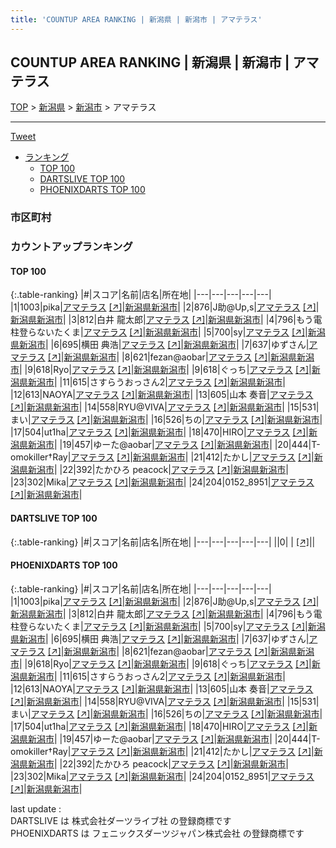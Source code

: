 ```yaml
---
title: 'COUNTUP AREA RANKING | 新潟県 | 新潟市 | アマテラス'
---
```

## COUNTUP AREA RANKING | 新潟県 | 新潟市 | アマテラス

[TOP](/darts/rank/) > [新潟県](/darts/rank/新潟県/) > [新潟市](/darts/rank/新潟県/新潟市/) > アマテラス

___

<a href="https://twitter.com/share?ref_src=twsrc%5Etfw" data-text="COUNTUP AREA RANKING | 新潟県新潟市アマテラス" class="twitter-share-button" data-hashtags="DARTSLIVE,PHOENIXDARTS,darts,ダーツ" data-show-count="false">Tweet</a>

* [ランキング](#カウントアップランキング)
    * [TOP 100](#top-100)
    * [DARTSLIVE TOP 100](#dartslive-top-100)
    * [PHOENIXDARTS TOP 100](#phoenixdarts-top-100)

### 市区町村

<ul>

</ul>

### カウントアップランキング

#### TOP 100



{:.table-ranking}
|#|スコア|名前|店名|所在地|
|---|---|---|---|---|
|1|1003|<span class="rank-name-pd">pika</span>|<a href="/darts/rank/shops/89349.html">アマテラス</a> <a href="https://vs.phoenixdarts.com/jp/shop/shopDetailInfo/s_89349?s_seq=89349">[↗]</a>|<a href="/darts/rank/新潟県/新潟市">新潟県新潟市</a>|
|2|876|<span class="rank-name-pd">J助@Up,s</span>|<a href="/darts/rank/shops/89349.html">アマテラス</a> <a href="https://vs.phoenixdarts.com/jp/shop/shopDetailInfo/s_89349?s_seq=89349">[↗]</a>|<a href="/darts/rank/新潟県/新潟市">新潟県新潟市</a>|
|3|812|<span class="rank-name-pd"><span class="pro-icon-pd"></span>白井 龍太郎</span>|<a href="/darts/rank/shops/89349.html">アマテラス</a> <a href="https://vs.phoenixdarts.com/jp/shop/shopDetailInfo/s_89349?s_seq=89349">[↗]</a>|<a href="/darts/rank/新潟県/新潟市">新潟県新潟市</a>|
|4|796|<span class="rank-name-pd">もう電柱登らないたくま</span>|<a href="/darts/rank/shops/89349.html">アマテラス</a> <a href="https://vs.phoenixdarts.com/jp/shop/shopDetailInfo/s_89349?s_seq=89349">[↗]</a>|<a href="/darts/rank/新潟県/新潟市">新潟県新潟市</a>|
|5|700|<span class="rank-name-pd">sy</span>|<a href="/darts/rank/shops/89349.html">アマテラス</a> <a href="https://vs.phoenixdarts.com/jp/shop/shopDetailInfo/s_89349?s_seq=89349">[↗]</a>|<a href="/darts/rank/新潟県/新潟市">新潟県新潟市</a>|
|6|695|<span class="rank-name-pd">横田 典浩</span>|<a href="/darts/rank/shops/89349.html">アマテラス</a> <a href="https://vs.phoenixdarts.com/jp/shop/shopDetailInfo/s_89349?s_seq=89349">[↗]</a>|<a href="/darts/rank/新潟県/新潟市">新潟県新潟市</a>|
|7|637|<span class="rank-name-pd">ゆずさん</span>|<a href="/darts/rank/shops/89349.html">アマテラス</a> <a href="https://vs.phoenixdarts.com/jp/shop/shopDetailInfo/s_89349?s_seq=89349">[↗]</a>|<a href="/darts/rank/新潟県/新潟市">新潟県新潟市</a>|
|8|621|<span class="rank-name-pd">fezan@aobar</span>|<a href="/darts/rank/shops/89349.html">アマテラス</a> <a href="https://vs.phoenixdarts.com/jp/shop/shopDetailInfo/s_89349?s_seq=89349">[↗]</a>|<a href="/darts/rank/新潟県/新潟市">新潟県新潟市</a>|
|9|618|<span class="rank-name-pd">Ryo</span>|<a href="/darts/rank/shops/89349.html">アマテラス</a> <a href="https://vs.phoenixdarts.com/jp/shop/shopDetailInfo/s_89349?s_seq=89349">[↗]</a>|<a href="/darts/rank/新潟県/新潟市">新潟県新潟市</a>|
|9|618|<span class="rank-name-pd">ぐっち</span>|<a href="/darts/rank/shops/89349.html">アマテラス</a> <a href="https://vs.phoenixdarts.com/jp/shop/shopDetailInfo/s_89349?s_seq=89349">[↗]</a>|<a href="/darts/rank/新潟県/新潟市">新潟県新潟市</a>|
|11|615|<span class="rank-name-pd">さすらうおっさん2</span>|<a href="/darts/rank/shops/89349.html">アマテラス</a> <a href="https://vs.phoenixdarts.com/jp/shop/shopDetailInfo/s_89349?s_seq=89349">[↗]</a>|<a href="/darts/rank/新潟県/新潟市">新潟県新潟市</a>|
|12|613|<span class="rank-name-pd">NAOYA</span>|<a href="/darts/rank/shops/89349.html">アマテラス</a> <a href="https://vs.phoenixdarts.com/jp/shop/shopDetailInfo/s_89349?s_seq=89349">[↗]</a>|<a href="/darts/rank/新潟県/新潟市">新潟県新潟市</a>|
|13|605|<span class="rank-name-pd"><span class="pro-icon-pd"></span>山本 奏音</span>|<a href="/darts/rank/shops/89349.html">アマテラス</a> <a href="https://vs.phoenixdarts.com/jp/shop/shopDetailInfo/s_89349?s_seq=89349">[↗]</a>|<a href="/darts/rank/新潟県/新潟市">新潟県新潟市</a>|
|14|558|<span class="rank-name-pd">RYU@VIVA</span>|<a href="/darts/rank/shops/89349.html">アマテラス</a> <a href="https://vs.phoenixdarts.com/jp/shop/shopDetailInfo/s_89349?s_seq=89349">[↗]</a>|<a href="/darts/rank/新潟県/新潟市">新潟県新潟市</a>|
|15|531|<span class="rank-name-pd">まい</span>|<a href="/darts/rank/shops/89349.html">アマテラス</a> <a href="https://vs.phoenixdarts.com/jp/shop/shopDetailInfo/s_89349?s_seq=89349">[↗]</a>|<a href="/darts/rank/新潟県/新潟市">新潟県新潟市</a>|
|16|526|<span class="rank-name-pd">ちの</span>|<a href="/darts/rank/shops/89349.html">アマテラス</a> <a href="https://vs.phoenixdarts.com/jp/shop/shopDetailInfo/s_89349?s_seq=89349">[↗]</a>|<a href="/darts/rank/新潟県/新潟市">新潟県新潟市</a>|
|17|504|<span class="rank-name-pd">ut1ha</span>|<a href="/darts/rank/shops/89349.html">アマテラス</a> <a href="https://vs.phoenixdarts.com/jp/shop/shopDetailInfo/s_89349?s_seq=89349">[↗]</a>|<a href="/darts/rank/新潟県/新潟市">新潟県新潟市</a>|
|18|470|<span class="rank-name-pd">HIRO</span>|<a href="/darts/rank/shops/89349.html">アマテラス</a> <a href="https://vs.phoenixdarts.com/jp/shop/shopDetailInfo/s_89349?s_seq=89349">[↗]</a>|<a href="/darts/rank/新潟県/新潟市">新潟県新潟市</a>|
|19|457|<span class="rank-name-pd">ゆーた@aobar</span>|<a href="/darts/rank/shops/89349.html">アマテラス</a> <a href="https://vs.phoenixdarts.com/jp/shop/shopDetailInfo/s_89349?s_seq=89349">[↗]</a>|<a href="/darts/rank/新潟県/新潟市">新潟県新潟市</a>|
|20|444|<span class="rank-name-pd">T-omokiller†Ray</span>|<a href="/darts/rank/shops/89349.html">アマテラス</a> <a href="https://vs.phoenixdarts.com/jp/shop/shopDetailInfo/s_89349?s_seq=89349">[↗]</a>|<a href="/darts/rank/新潟県/新潟市">新潟県新潟市</a>|
|21|412|<span class="rank-name-pd">たかし</span>|<a href="/darts/rank/shops/89349.html">アマテラス</a> <a href="https://vs.phoenixdarts.com/jp/shop/shopDetailInfo/s_89349?s_seq=89349">[↗]</a>|<a href="/darts/rank/新潟県/新潟市">新潟県新潟市</a>|
|22|392|<span class="rank-name-pd">たかひろ peacock</span>|<a href="/darts/rank/shops/89349.html">アマテラス</a> <a href="https://vs.phoenixdarts.com/jp/shop/shopDetailInfo/s_89349?s_seq=89349">[↗]</a>|<a href="/darts/rank/新潟県/新潟市">新潟県新潟市</a>|
|23|302|<span class="rank-name-pd">Mika</span>|<a href="/darts/rank/shops/89349.html">アマテラス</a> <a href="https://vs.phoenixdarts.com/jp/shop/shopDetailInfo/s_89349?s_seq=89349">[↗]</a>|<a href="/darts/rank/新潟県/新潟市">新潟県新潟市</a>|
|24|204|<span class="rank-name-pd">0152_8951</span>|<a href="/darts/rank/shops/89349.html">アマテラス</a> <a href="https://vs.phoenixdarts.com/jp/shop/shopDetailInfo/s_89349?s_seq=89349">[↗]</a>|<a href="/darts/rank/新潟県/新潟市">新潟県新潟市</a>|


#### DARTSLIVE TOP 100



{:.table-ranking}
|#|スコア|名前|店名|所在地|
|---|---|---|---|---|
||0|<span class="rank-name-dl"> </span>|<a href="/darts/rank/shops/.html"></a> <a href="">[↗]</a>|<a href="/darts/rank//"></a>|


#### PHOENIXDARTS TOP 100



{:.table-ranking}
|#|スコア|名前|店名|所在地|
|---|---|---|---|---|
|1|1003|<span class="rank-name-pd">pika</span>|<a href="/darts/rank/shops/89349.html">アマテラス</a> <a href="https://vs.phoenixdarts.com/jp/shop/shopDetailInfo/s_89349?s_seq=89349">[↗]</a>|<a href="/darts/rank/新潟県/新潟市">新潟県新潟市</a>|
|2|876|<span class="rank-name-pd">J助@Up,s</span>|<a href="/darts/rank/shops/89349.html">アマテラス</a> <a href="https://vs.phoenixdarts.com/jp/shop/shopDetailInfo/s_89349?s_seq=89349">[↗]</a>|<a href="/darts/rank/新潟県/新潟市">新潟県新潟市</a>|
|3|812|<span class="rank-name-pd"><span class="pro-icon-pd"></span>白井 龍太郎</span>|<a href="/darts/rank/shops/89349.html">アマテラス</a> <a href="https://vs.phoenixdarts.com/jp/shop/shopDetailInfo/s_89349?s_seq=89349">[↗]</a>|<a href="/darts/rank/新潟県/新潟市">新潟県新潟市</a>|
|4|796|<span class="rank-name-pd">もう電柱登らないたくま</span>|<a href="/darts/rank/shops/89349.html">アマテラス</a> <a href="https://vs.phoenixdarts.com/jp/shop/shopDetailInfo/s_89349?s_seq=89349">[↗]</a>|<a href="/darts/rank/新潟県/新潟市">新潟県新潟市</a>|
|5|700|<span class="rank-name-pd">sy</span>|<a href="/darts/rank/shops/89349.html">アマテラス</a> <a href="https://vs.phoenixdarts.com/jp/shop/shopDetailInfo/s_89349?s_seq=89349">[↗]</a>|<a href="/darts/rank/新潟県/新潟市">新潟県新潟市</a>|
|6|695|<span class="rank-name-pd">横田 典浩</span>|<a href="/darts/rank/shops/89349.html">アマテラス</a> <a href="https://vs.phoenixdarts.com/jp/shop/shopDetailInfo/s_89349?s_seq=89349">[↗]</a>|<a href="/darts/rank/新潟県/新潟市">新潟県新潟市</a>|
|7|637|<span class="rank-name-pd">ゆずさん</span>|<a href="/darts/rank/shops/89349.html">アマテラス</a> <a href="https://vs.phoenixdarts.com/jp/shop/shopDetailInfo/s_89349?s_seq=89349">[↗]</a>|<a href="/darts/rank/新潟県/新潟市">新潟県新潟市</a>|
|8|621|<span class="rank-name-pd">fezan@aobar</span>|<a href="/darts/rank/shops/89349.html">アマテラス</a> <a href="https://vs.phoenixdarts.com/jp/shop/shopDetailInfo/s_89349?s_seq=89349">[↗]</a>|<a href="/darts/rank/新潟県/新潟市">新潟県新潟市</a>|
|9|618|<span class="rank-name-pd">Ryo</span>|<a href="/darts/rank/shops/89349.html">アマテラス</a> <a href="https://vs.phoenixdarts.com/jp/shop/shopDetailInfo/s_89349?s_seq=89349">[↗]</a>|<a href="/darts/rank/新潟県/新潟市">新潟県新潟市</a>|
|9|618|<span class="rank-name-pd">ぐっち</span>|<a href="/darts/rank/shops/89349.html">アマテラス</a> <a href="https://vs.phoenixdarts.com/jp/shop/shopDetailInfo/s_89349?s_seq=89349">[↗]</a>|<a href="/darts/rank/新潟県/新潟市">新潟県新潟市</a>|
|11|615|<span class="rank-name-pd">さすらうおっさん2</span>|<a href="/darts/rank/shops/89349.html">アマテラス</a> <a href="https://vs.phoenixdarts.com/jp/shop/shopDetailInfo/s_89349?s_seq=89349">[↗]</a>|<a href="/darts/rank/新潟県/新潟市">新潟県新潟市</a>|
|12|613|<span class="rank-name-pd">NAOYA</span>|<a href="/darts/rank/shops/89349.html">アマテラス</a> <a href="https://vs.phoenixdarts.com/jp/shop/shopDetailInfo/s_89349?s_seq=89349">[↗]</a>|<a href="/darts/rank/新潟県/新潟市">新潟県新潟市</a>|
|13|605|<span class="rank-name-pd"><span class="pro-icon-pd"></span>山本 奏音</span>|<a href="/darts/rank/shops/89349.html">アマテラス</a> <a href="https://vs.phoenixdarts.com/jp/shop/shopDetailInfo/s_89349?s_seq=89349">[↗]</a>|<a href="/darts/rank/新潟県/新潟市">新潟県新潟市</a>|
|14|558|<span class="rank-name-pd">RYU@VIVA</span>|<a href="/darts/rank/shops/89349.html">アマテラス</a> <a href="https://vs.phoenixdarts.com/jp/shop/shopDetailInfo/s_89349?s_seq=89349">[↗]</a>|<a href="/darts/rank/新潟県/新潟市">新潟県新潟市</a>|
|15|531|<span class="rank-name-pd">まい</span>|<a href="/darts/rank/shops/89349.html">アマテラス</a> <a href="https://vs.phoenixdarts.com/jp/shop/shopDetailInfo/s_89349?s_seq=89349">[↗]</a>|<a href="/darts/rank/新潟県/新潟市">新潟県新潟市</a>|
|16|526|<span class="rank-name-pd">ちの</span>|<a href="/darts/rank/shops/89349.html">アマテラス</a> <a href="https://vs.phoenixdarts.com/jp/shop/shopDetailInfo/s_89349?s_seq=89349">[↗]</a>|<a href="/darts/rank/新潟県/新潟市">新潟県新潟市</a>|
|17|504|<span class="rank-name-pd">ut1ha</span>|<a href="/darts/rank/shops/89349.html">アマテラス</a> <a href="https://vs.phoenixdarts.com/jp/shop/shopDetailInfo/s_89349?s_seq=89349">[↗]</a>|<a href="/darts/rank/新潟県/新潟市">新潟県新潟市</a>|
|18|470|<span class="rank-name-pd">HIRO</span>|<a href="/darts/rank/shops/89349.html">アマテラス</a> <a href="https://vs.phoenixdarts.com/jp/shop/shopDetailInfo/s_89349?s_seq=89349">[↗]</a>|<a href="/darts/rank/新潟県/新潟市">新潟県新潟市</a>|
|19|457|<span class="rank-name-pd">ゆーた@aobar</span>|<a href="/darts/rank/shops/89349.html">アマテラス</a> <a href="https://vs.phoenixdarts.com/jp/shop/shopDetailInfo/s_89349?s_seq=89349">[↗]</a>|<a href="/darts/rank/新潟県/新潟市">新潟県新潟市</a>|
|20|444|<span class="rank-name-pd">T-omokiller†Ray</span>|<a href="/darts/rank/shops/89349.html">アマテラス</a> <a href="https://vs.phoenixdarts.com/jp/shop/shopDetailInfo/s_89349?s_seq=89349">[↗]</a>|<a href="/darts/rank/新潟県/新潟市">新潟県新潟市</a>|
|21|412|<span class="rank-name-pd">たかし</span>|<a href="/darts/rank/shops/89349.html">アマテラス</a> <a href="https://vs.phoenixdarts.com/jp/shop/shopDetailInfo/s_89349?s_seq=89349">[↗]</a>|<a href="/darts/rank/新潟県/新潟市">新潟県新潟市</a>|
|22|392|<span class="rank-name-pd">たかひろ peacock</span>|<a href="/darts/rank/shops/89349.html">アマテラス</a> <a href="https://vs.phoenixdarts.com/jp/shop/shopDetailInfo/s_89349?s_seq=89349">[↗]</a>|<a href="/darts/rank/新潟県/新潟市">新潟県新潟市</a>|
|23|302|<span class="rank-name-pd">Mika</span>|<a href="/darts/rank/shops/89349.html">アマテラス</a> <a href="https://vs.phoenixdarts.com/jp/shop/shopDetailInfo/s_89349?s_seq=89349">[↗]</a>|<a href="/darts/rank/新潟県/新潟市">新潟県新潟市</a>|
|24|204|<span class="rank-name-pd">0152_8951</span>|<a href="/darts/rank/shops/89349.html">アマテラス</a> <a href="https://vs.phoenixdarts.com/jp/shop/shopDetailInfo/s_89349?s_seq=89349">[↗]</a>|<a href="/darts/rank/新潟県/新潟市">新潟県新潟市</a>|


<div class="footer border-top border-gray-light mt-5 pt-3 text-right text-gray">
    last update : <span style="font-weight: italic" id="foot_last_modified"></span><br />
    DARTSLIVE は 株式会社ダーツライブ社 の登録商標です<br />
    PHOENIXDARTS は フェニックスダーツジャパン株式会社 の登録商標です<br />
</div>

<script src="https://cdnjs.cloudflare.com/ajax/libs/jquery.tablesorter/2.31.3/js/jquery.tablesorter.min.js" integrity="sha512-qzgd5cYSZcosqpzpn7zF2ZId8f/8CHmFKZ8j7mU4OUXTNRd5g+ZHBPsgKEwoqxCtdQvExE5LprwwPAgoicguNg==" crossorigin="anonymous" referrerpolicy="no-referrer"></script>
<link rel="stylesheet" href="https://cdnjs.cloudflare.com/ajax/libs/jquery.tablesorter/2.31.3/css/theme.default.min.css" integrity="sha512-wghhOJkjQX0Lh3NSWvNKeZ0ZpNn+SPVXX1Qyc9OCaogADktxrBiBdKGDoqVUOyhStvMBmJQ8ZdMHiR3wuEq8+w==" crossorigin="anonymous" referrerpolicy="no-referrer" />
<script>
$(function() {
    $(".table-ranking").tablesorter({sortList:[[0, 0]]});
    $("#foot_last_modified").text(formatDate(new Date(document.lastModified), 'yyyy-MM-dd HH:mm:ss'));
});
</script>

<script async src="https://platform.twitter.com/widgets.js" charset="utf-8"></script>